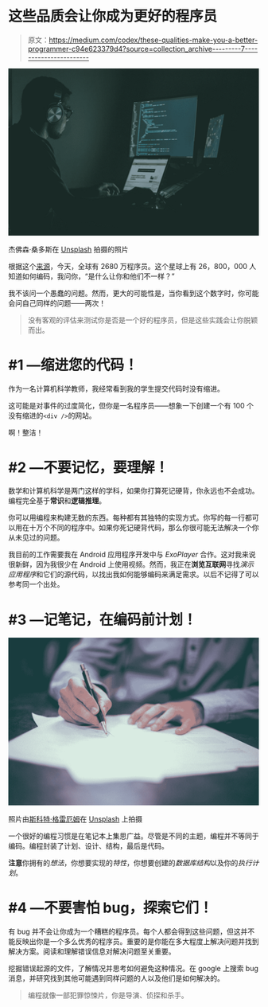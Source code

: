 # 这些品质会让你成为更好的程序员

> 原文：<https://medium.com/codex/these-qualities-make-you-a-better-programmer-c94e623379d4?source=collection_archive---------7----------------------->

![](img/72445ccb4c631df37a2cc330040b2739.png)

杰佛森·桑多斯在 [Unsplash](https://unsplash.com?utm_source=medium&utm_medium=referral) 拍摄的照片

根据这个[来源](https://www.future-processing.com/blog/how-many-developers-are-there-in-the-world-in-2019/#:~:text=According%20to%20the%2020th%20edition,reach%2045%20million%20by%202030.)，今天，全球有 2680 万程序员。这个星球上有 26，800，000 人知道如何编码，我问你，“是什么让你和他们不一样？”

我不该问一个愚蠢的问题。然而，更大的可能性是，当你看到这个数字时，你可能会问自己同样的问题——两次！

> 没有客观的评估来测试你是否是一个好的程序员，但是这些实践会让你脱颖而出。

# #1 —缩进您的代码！

作为一名计算机科学教师，我经常看到我的学生提交代码时没有缩进。

这可能是对事件的过度简化，但你是一名程序员——想象一下创建一个有 100 个没有缩进的`<div />`的网站。

啊！整洁！

# #2 —不要记忆，要理解！

数学和计算机科学是两门这样的学科，如果你打算死记硬背，你永远也不会成功。编程完全基于**常识**和**逻辑推理**。

你可以用编程来构建无数的东西。每种都有其独特的实现方式。你写的每一行都可以用在十万个不同的程序中。如果你死记硬背代码，那么你很可能无法解决一个你从未见过的问题。

我目前的工作需要我在 Android 应用程序开发中与 *ExoPlayer* 合作。这对我来说很新鲜，因为我很少在 Android 上使用视频。然而，我正在**浏览互联网**寻找*演示应用程序*和它们的源代码，以找出我如何能够编码来满足需求。以后不记得了可以参考同一个出处。

# #3 —记笔记，在编码前计划！

![](img/e284ff788735145a785d24f345c2b4a1.png)

照片由[斯科特·格雷厄姆](https://unsplash.com/@homajob?utm_source=medium&utm_medium=referral)在 [Unsplash](https://unsplash.com?utm_source=medium&utm_medium=referral) 上拍摄

一个很好的编程习惯是在笔记本上集思广益。尽管是不同的主题，编程并不等同于编码。编程封装了计划、设计、结构，最后是代码。

**注意**你拥有的*想法*，你想要实现的*特性*，你想要创建的*数据库结构*以及你的*执行计划*。

# #4 —不要害怕 bug，探索它们！

有 bug 并不会让你成为一个糟糕的程序员。每个人都会得到这些问题，但这并不能反映出你是一个多么优秀的程序员。重要的是你能在多大程度上解决问题并找到解决方案。阅读和理解错误信息对解决问题至关重要。

挖掘错误起源的文件，了解情况并思考如何避免这种情况。在 google 上搜索 bug 消息，并研究找到其他可能遇到同样问题的人以及他们是如何解决的。

> 编程就像一部犯罪惊悚片，你是导演、侦探和杀手。